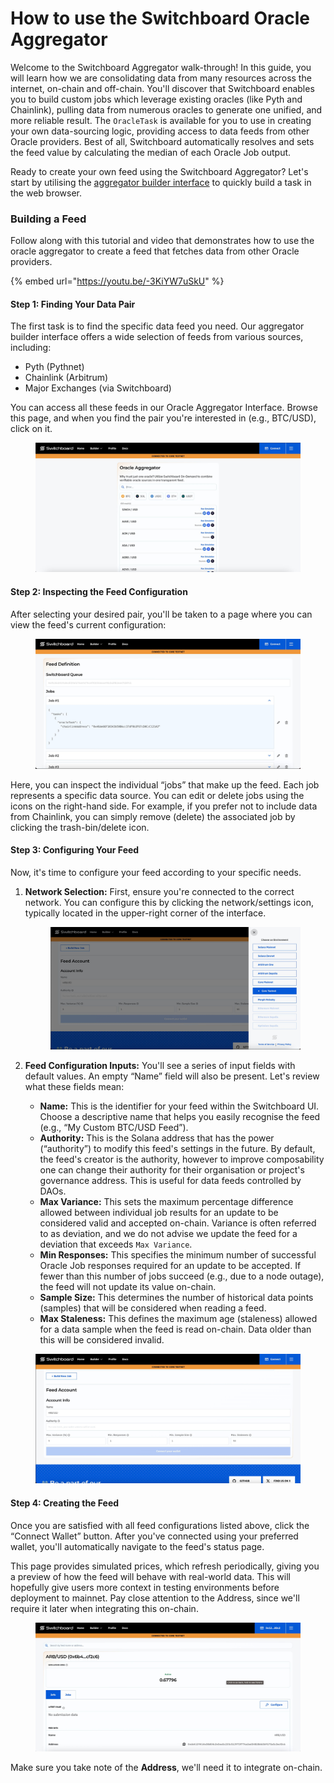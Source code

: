 # How to use the Switchboard Oracle Aggregator

Welcome to the Switchboard Aggregator walk-through! In this guide, you will learn how we are consolidating data from many resources across the internet, on-chain and off-chain. You'll discover that Switchboard enables you to build custom jobs which leverage existing oracles (like Pyth and Chainlink), pulling data from numerous oracles to generate one unified, and more reliable result. The `OracleTask` is available for you to use in creating your own data-sourcing logic, providing access to data feeds from other Oracle providers. Best of all, Switchboard automatically resolves and sets the feed value by calculating the median of each Oracle Job output.

Ready to create your own feed using the Switchboard Aggregator? Let's start by utilising the [aggregator builder interface](https://beta.ondemand.switchboard.xyz/aggregator) to quickly build a task in the web browser.

### Building a Feed

Follow along with this tutorial and video that demonstrates how to use the oracle aggregator to create a feed that fetches data from other Oracle providers.

{% embed url="https://youtu.be/-3KiYW7uSkU" %}



#### Step 1: Finding Your Data Pair

The first task is to find the specific data feed you need. Our aggregator builder interface offers a wide selection of feeds from various sources, including:

* Pyth (Pythnet)
* Chainlink (Arbitrum)
* Major Exchanges (via Switchboard)

You can access all these feeds in our Oracle Aggregator Interface. Browse this page, and when you find the pair you're interested in (e.g., BTC/USD), click on it.

<figure><img src="../../.gitbook/assets/image.jpg" alt=""><figcaption></figcaption></figure>



#### Step 2: **Inspecting the Feed Configuration**

After selecting your desired pair, you'll be taken to a page where you can view the feed's current configuration:

<figure><img src="../../.gitbook/assets/image(1).jpg" alt=""><figcaption></figcaption></figure>



Here, you can inspect the individual “jobs” that make up the feed. Each job represents a specific data source. You can edit or delete jobs using the icons on the right-hand side. For example, if you prefer not to include data from Chainlink, you can simply remove (delete) the associated job by clicking the trash-bin/delete icon.

#### Step 3: Configuring Your Feed

Now, it's time to configure your feed according to your specific needs.

1.  **Network Selection:** First, ensure you're connected to the correct network. You can configure this by clicking the network/settings icon, typically located in the upper-right corner of the interface.



    <figure><img src="../../.gitbook/assets/image(2).jpg" alt=""><figcaption></figcaption></figure>
2. **Feed Configuration Inputs:** You'll see a series of input fields with default values. An empty “Name” field will also be present. Let's review what these fields mean:
   * **Name:** This is the identifier for your feed within the Switchboard UI. Choose a descriptive name that helps you easily recognise the feed (e.g., “My Custom BTC/USD Feed”).
   * **Authority:** This is the Solana address that has the power (“authority”) to modify this feed's settings in the future. By default, the feed's creator is the authority, however to improve composability one can change their authority for their organisation or project's governance address. This is useful for data feeds controlled by DAOs.
   * **Max Variance:** This sets the maximum percentage difference allowed between individual job results for an update to be considered valid and accepted on-chain. Variance is often referred to as deviation, and we do not advise we update the feed for a deviation that exceeds `Max Variance`.
   * **Min Responses:** This specifies the minimum number of successful Oracle Job responses required for an update to be accepted. If fewer than this number of jobs succeed (e.g., due to a node outage), the feed will not update its value on-chain.
   * **Sample Size:** This determines the number of historical data points (samples) that will be considered when reading a feed.
   * **Max Staleness:** This defines the maximum age (staleness) allowed for a data sample when the feed is read on-chain. Data older than this will be considered invalid.

<figure><img src="../../.gitbook/assets/image(3).jpg" alt=""><figcaption></figcaption></figure>



#### Step 4: Creating the Feed

Once you are satisfied with all feed configurations listed above, click the “Connect Wallet” button. After you've connected using your preferred wallet, you'll automatically navigate to the feed's status page.

This page provides simulated prices, which refresh periodically, giving you a preview of how the feed will behave with real-world data. This will hopefully give users more context in testing environments before deployment to mainnet. Pay close attention to the Address, since we'll require it later when integrating this on-chain.

<figure><img src="../../.gitbook/assets/image(4).jpg" alt=""><figcaption></figcaption></figure>



Make sure you take note of the **Address**, we'll need it to integrate on-chain.
